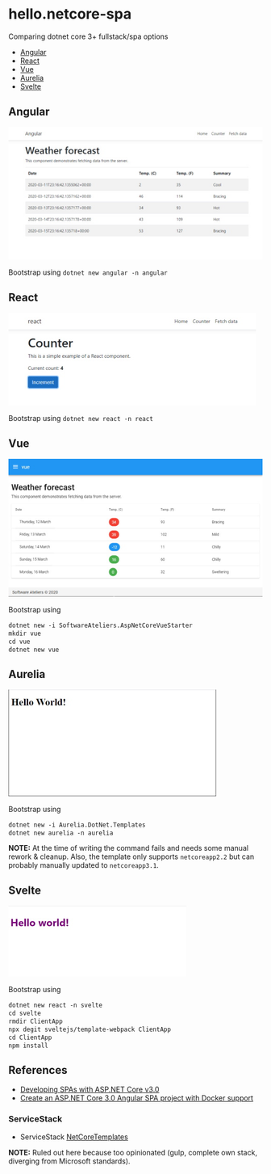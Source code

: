 # hello.netcore-spa

Comparing dotnet core 3+ fullstack/spa options

- [Angular](https://angular.io/)
- [React](https://reactjs.org/)
- [Vue](https://vuejs.org/)
- [Aurelia](https://angular.io/)
- [Svelte](https://svelte.dev/)

## Angular

![Angular](img/angular.jpg)

Bootstrap using `dotnet new angular -n angular`

## React

![React](img/react.jpg)

Bootstrap using `dotnet new react -n react`

## Vue

![Vue](img/vue.jpg)

Bootstrap using

```console
dotnet new -i SoftwareAteliers.AspNetCoreVueStarter
mkdir vue
cd vue
dotnet new vue
```

## Aurelia

![Aurelia](img/aurelia.jpg)

Bootstrap using

```console
dotnet new -i Aurelia.DotNet.Templates
dotnet new aurelia -n aurelia
```

**NOTE:** At the time of writing the command fails and needs some manual rework & cleanup. Also, the template only supports `netcoreapp2.2` but can probably manually updated to `netcoreapp3.1`.

## Svelte

![Svelte](img/svelte.jpg)

Bootstrap using

```console
dotnet new react -n svelte
cd svelte
rmdir ClientApp
npx degit sveltejs/template-webpack ClientApp
cd ClientApp
npm install
```

## References

- [Developing SPAs with ASP.NET Core v3.0](https://www.dotnetcurry.com/aspnet-core/1525/angular-react-vuejs-svelte-spa-aspnet-core-3)
- [Create an ASP.NET Core 3.0 Angular SPA project with Docker support](https://medium.com/swlh/create-an-asp-net-core-3-0-angular-spa-web-application-with-docker-support-86e8c15796aa)

### ServiceStack

- ServiceStack [NetCoreTemplates](https://github.com/NetCoreTemplates)

**NOTE:** Ruled out here because too opinionated (gulp, complete own stack, diverging from Microsoft standards).
